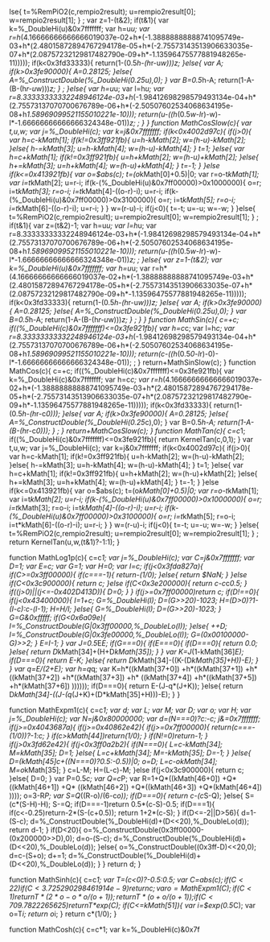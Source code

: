 lse{
t=%RemPiO2(c,rempio2result);
u=rempio2result[0];
w=rempio2result[1];
}
;
var z=1-(t&2);
if(t&1){
var k=%_DoubleHi(u)&0x7fffffff;
var h=u*u;
var r=h*(4.16666666666666019037e-02+h*(-1.38888888888741095749e-03+h*(2.48015872894767294178e-05+h*(-2.75573143513906633035e-07+h*(2.08757232129817482790e-09+h*-1.13596475577881948265e-11)))));
if(k<0x3fd33333){
return(1-(0.5*h-(h*r-u*w)))*z;
}else{
var A;
if(k>0x3fe90000){
A=0.28125;
}else{
A=%_ConstructDouble(%_DoubleHi(0.25*u),0);
}
var B=0.5*h-A;
return(1-A-(B-(h*r-u*w)))*z;
}
;
}else{
var h=u*u;
var l=h*u;
var r=8.33333333332248946124e-03+h*(-1.98412698298579493134e-04+h*(2.75573137070700676789e-06+h*(-2.50507602534068634195e-08+h*1.58969099521155010221e-10)));
return(u-((h*(0.5*w-l*r)-w)-l*-1.66666666666666324348e-01))*z;
;
}
}
function MathCosSlow(c){
var t,u,w;
var j=%_DoubleHi(c);
var k=j&0x7fffffff;
if(k<0x4002d97c){
if(j>0){
var h=c-kMath[1];
if(k!=0x3ff921fb){
u=h-kMath[2];
w=(h-u)-kMath[2];
}else{
h-=kMath[3];
u=h-kMath[4];
w=(h-u)-kMath[4];
}
t=1;
}else{
var h=c+kMath[1];
if(k!=0x3ff921fb){
u=h+kMath[2];
w=(h-u)+kMath[2];
}else{
h+=kMath[3];
u=h+kMath[4];
w=(h-u)+kMath[4];
}
t=-1;
}
}else if(k<=0x413921fb){
var o=$abs(c);
t=(o*kMath[0]+0.5)|0;
var r=o-t*kMath[1];
var i=t*kMath[2];
u=r-i;
if(k-(%_DoubleHi(u)&0x7ff00000)>0x1000000){
o=r;
i=t*kMath[3];
r=o-i;
i=t*kMath[4]-((o-r)-i);
u=r-i;
if(k-(%_DoubleHi(u)&0x7ff00000)>0x3100000){
o=r;
i=t*kMath[5];
r=o-i;
i=t*kMath[6]-((o-r)-i);
u=r-i;
}
}
w=(r-u)-i;
if(j<0){
t=-t;
u=-u;
w=-w;
}
}else{
t=%RemPiO2(c,rempio2result);
u=rempio2result[0];
w=rempio2result[1];
}
;
if(t&1){
var z=(t&2)-1;
var h=u*u;
var l=h*u;
var r=8.33333333332248946124e-03+h*(-1.98412698298579493134e-04+h*(2.75573137070700676789e-06+h*(-2.50507602534068634195e-08+h*1.58969099521155010221e-10)));
return(u-((h*(0.5*w-l*r)-w)-l*-1.66666666666666324348e-01))*z;
;
}else{
var z=1-(t&2);
var k=%_DoubleHi(u)&0x7fffffff;
var h=u*u;
var r=h*(4.16666666666666019037e-02+h*(-1.38888888888741095749e-03+h*(2.48015872894767294178e-05+h*(-2.75573143513906633035e-07+h*(2.08757232129817482790e-09+h*-1.13596475577881948265e-11)))));
if(k<0x3fd33333){
return(1-(0.5*h-(h*r-u*w)))*z;
}else{
var A;
if(k>0x3fe90000){
A=0.28125;
}else{
A=%_ConstructDouble(%_DoubleHi(0.25*u),0);
}
var B=0.5*h-A;
return(1-A-(B-(h*r-u*w)))*z;
}
;
}
}
function MathSin(c){
c=+c;
if((%_DoubleHi(c)&0x7fffffff)<=0x3fe921fb){
var h=c*c;
var l=h*c;
var r=8.33333333332248946124e-03+h*(-1.98412698298579493134e-04+h*(2.75573137070700676789e-06+h*(-2.50507602534068634195e-08+h*1.58969099521155010221e-10)));
return(c-((h*(0.5*0-l*r)-0)-l*-1.66666666666666324348e-01));
;
}
return+MathSinSlow(c);
}
function MathCos(c){
c=+c;
if((%_DoubleHi(c)&0x7fffffff)<=0x3fe921fb){
var k=%_DoubleHi(c)&0x7fffffff;
var h=c*c;
var r=h*(4.16666666666666019037e-02+h*(-1.38888888888741095749e-03+h*(2.48015872894767294178e-05+h*(-2.75573143513906633035e-07+h*(2.08757232129817482790e-09+h*-1.13596475577881948265e-11)))));
if(k<0x3fd33333){
return(1-(0.5*h-(h*r-c*0)));
}else{
var A;
if(k>0x3fe90000){
A=0.28125;
}else{
A=%_ConstructDouble(%_DoubleHi(0.25*c),0);
}
var B=0.5*h-A;
return(1-A-(B-(h*r-c*0)));
}
;
}
return+MathCosSlow(c);
}
function MathTan(c){
c=c*1;
if((%_DoubleHi(c)&0x7fffffff)<=0x3fe921fb){
return KernelTan(c,0,1);
}
var t,u,w;
var j=%_DoubleHi(c);
var k=j&0x7fffffff;
if(k<0x4002d97c){
if(j>0){
var h=c-kMath[1];
if(k!=0x3ff921fb){
u=h-kMath[2];
w=(h-u)-kMath[2];
}else{
h-=kMath[3];
u=h-kMath[4];
w=(h-u)-kMath[4];
}
t=1;
}else{
var h=c+kMath[1];
if(k!=0x3ff921fb){
u=h+kMath[2];
w=(h-u)+kMath[2];
}else{
h+=kMath[3];
u=h+kMath[4];
w=(h-u)+kMath[4];
}
t=-1;
}
}else if(k<=0x413921fb){
var o=$abs(c);
t=(o*kMath[0]+0.5)|0;
var r=o-t*kMath[1];
var i=t*kMath[2];
u=r-i;
if(k-(%_DoubleHi(u)&0x7ff00000)>0x1000000){
o=r;
i=t*kMath[3];
r=o-i;
i=t*kMath[4]-((o-r)-i);
u=r-i;
if(k-(%_DoubleHi(u)&0x7ff00000)>0x3100000){
o=r;
i=t*kMath[5];
r=o-i;
i=t*kMath[6]-((o-r)-i);
u=r-i;
}
}
w=(r-u)-i;
if(j<0){
t=-t;
u=-u;
w=-w;
}
}else{
t=%RemPiO2(c,rempio2result);
u=rempio2result[0];
w=rempio2result[1];
}
;
return KernelTan(u,w,(t&1)?-1:1);
}




function MathLog1p(c){
c=c*1;
var j=%_DoubleHi(c);
var C=j&0x7fffffff;
var D=1;
var E=c;
var G=1;
var H=0;
var I=c;
if(j<0x3fda827a){
if(C>=0x3ff00000){
if(c===-1){
return-(1/0);
}else{
return $NaN;
}
}else if(C<0x3c900000){
return c;
}else if(C<0x3e200000){
return c-c*c*0.5;
}
if((j>0)||(j<=-0x402D413D)){
D=0;
}
}
if(j>=0x7ff00000)return c;
if(D!==0){
if(j<0x43400000){
I=1+c;
G=%_DoubleHi(I);
D=(G>>20)-1023;
H=(D>0)?1-(I-c):c-(I-1);
H=H/I;
}else{
G=%_DoubleHi(I);
D=(G>>20)-1023;
}
G=G&0xfffff;
if(G<0x6a09e){
I=%_ConstructDouble(G|0x3ff00000,%_DoubleLo(I));
}else{
++D;
I=%_ConstructDouble(G|0x3fe00000,%_DoubleLo(I));
G=(0x00100000-G)>>2;
}
E=I-1;
}
var J=0.5*E*E;
if(G===0){
if(E===0){
if(D===0){
return 0.0;
}else{
return D*kMath[34]+(H+D*kMath[35]);
}
}
var K=J*(1-kMath[36]*E);
if(D===0){
return E-K;
}else{
return D*kMath[34]-((K-(D*kMath[35]+H))-E);
}
}
var q=E/(2+E);
var h=q*q;
var K=h*((kMath[37+0])
+h*((kMath[37+1])
+h*
((kMath[37+2])
+h*((kMath[37+3])
+h*
((kMath[37+4])
+h*((kMath[37+5])
+h*(kMath[37+6])
))))));
if(D===0){
return E-(J-q*(J+K));
}else{
return D*kMath[34]-((J-(q*(J+K)+(D*kMath[35]+H)))-E);
}
}


function MathExpm1(c){
c=c*1;
var d;
var L;
var M;
var D;
var o;
var H;
var j=%_DoubleHi(c);
var N=j&0x80000000;
var d=(N===0)?c:-c;
j&=0x7fffffff;
if(j>=0x4043687a){
if(j>=0x40862e42){
if(j>=0x7ff00000){
return(c===-(1/0))?-1:c;
}
if(c>kMath[44])return(1/0);
}
if(N!=0)return-1;
}
if(j>0x3fd62e42){
if(j<0x3ff0a2b2){
if(N===0){
L=c-kMath[34];
M=kMath[35];
D=1;
}else{
L=c+kMath[34];
M=-kMath[35];
D=-1;
}
}else{
D=(kMath[45]*c+((N===0)?0.5:-0.5))|0;
o=D;
L=c-o*kMath[34];
M=o*kMath[35];
}
c=L-M;
H=(L-c)-M;
}else if(j<0x3c900000){
return c;
}else{
D=0;
}
var P=0.5*c;
var Q=c*P;
var R=1+Q*((kMath[46+0])
+Q*((kMath[46+1])
+Q*
((kMath[46+2])
+Q*((kMath[46+3])
+Q*(kMath[46+4])
))));
o=3-R*P;
var S=Q*((R-o)/(6-c*o));
if(D===0){
return c-(c*S-Q);
}else{
S=(c*(S-H)-H);
S-=Q;
if(D===-1)return 0.5*(c-S)-0.5;
if(D===1){
if(c<-0.25)return-2*(S-(c+0.5));
return 1+2*(c-S);
}
if(D<=-2||D>56){
d=1-(S-c);
d=%_ConstructDouble(%_DoubleHi(d)+(D<<20),%_DoubleLo(d));
return d-1;
}
if(D<20){
o=%_ConstructDouble(0x3ff00000-(0x200000>>D),0);
d=o-(S-c);
d=%_ConstructDouble(%_DoubleHi(d)+(D<<20),%_DoubleLo(d));
}else{
o=%_ConstructDouble((0x3ff-D)<<20,0);
d=c-(S+o);
d+=1;
d=%_ConstructDouble(%_DoubleHi(d)+(D<<20),%_DoubleLo(d));
}
}
return d;
}



function MathSinh(c){
c=c*1;
var T=(c<0)?-0.5:0.5;
var C=$abs(c);
if(C<22){
if(C<3.725290298461914e-9)return c;
var o=MathExpm1(C);
if(C<1)return T*(2*o-o*o/(o+1));
return T*(o+o/(o+1));
}
if(C<709.7822265625)return T*$exp(C);
if(C<=kMath[51]){
var i=$exp(0.5*C);
var o=T*i;
return o*i;
}
return c*(1/0);
}

function MathCosh(c){
c=c*1;
var k=%_DoubleHi(c)&0x7f